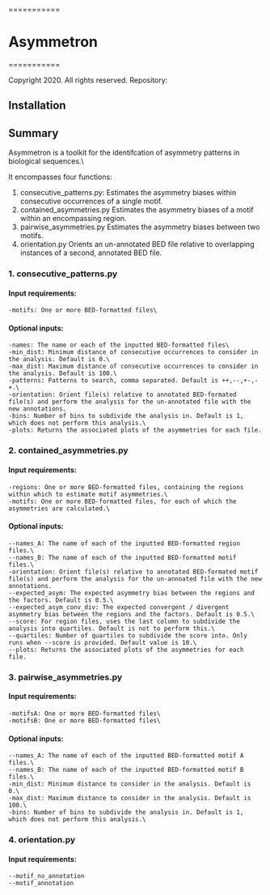 ===========
# Asymmetron
===========

Copyright 2020. All rights reserved.
Repository:

## Installation


## Summary 

Asymmetron is a toolkit for the identifcation of asymmetry patterns in biological sequences.\

It encompasses four functions:
1.	consecutive_patterns.py:	Estimates the asymmetry biases within consecutive occurrences of a single motif.
2.	contained_asymmetries.py	Estimates the asymmetry biases of a motif within an encompassing region.	
3.	pairwise_asymmetries.py		Estimates the asymmetry biases between two motifs.
4.	orientation.py			Orients an un-annotated BED file relative to overlapping instances of a second, annotated BED file.


### 1. consecutive_patterns.py
#### Input requirements:
	-motifs: One or more BED-formatted files\
#### Optional inputs:
	-names: The name or each of the inputted BED-formatted files\
	-min_dist: Minimum distance of consecutive occurrences to consider in the analysis. Default is 0.\
	-max_dist: Maximum distance of consecutive occurrences to consider in the analysis. Default is 100.\
	-patterns: Patterns to search, comma separated. Default is ++,--,+-,-+.\
	-orientation: Orient file(s) relative to annotated BED-formated file(s) and perform the analysis for the un-annotated file with the new annotations.
	-bins: Number of bins to subdivide the analysis in. Default is 1, which does not perform this analysis.\
	-plots: Returns the associated plots of the asymmetries for each file.
	

### 2. contained_asymmetries.py
#### Input requirements:
	-regions: One or more BED-formatted files, containing the regions within which to estimate motif asymmetries.\
	-motifs: One or more BED-formatted files, for each of which the asymmetries are calculated.\
#### Optional inputs:
	--names_A: The name of each of the inputted BED-formatted region files.\
	--names_B: The name of each of the inputted BED-formatted motif files.\
	-orientation: Orient file(s) relative to annotated BED-formated motif file(s) and perform the analysis for the un-annoated file with the new annotations.
	--expected_asym: The expected asymmetry bias between the regions and the factors. Default is 0.5.\
	--expected_asym_conv_div: The expected convergent / divergent asymmetry bias between the regions and the factors. Default is 0.5.\
	--score: For region files, uses the last column to subdivide the analysis into quartiles. Default is not to perform this.\
	--quartiles: Number of quartiles to subdivide the score into. Only runs when --score is provided. Default value is 10.\
	--plots: Returns the associated plots of the asymmetries for each file.

### 3. pairwise_asymmetries.py
#### Input requirements:
	-motifsA: One or more BED-formatted files\
	-motifsB: One or more BED-formatted files\
#### Optional inputs:
	--names_A: The name of each of the inputted BED-formatted motif A files.\
	--names_B: The name of each of the inputted BED-formatted motif B files.\
	-min_dist: Minimum distance to consider in the analysis. Default is 0.\
	-max_dist: Maximum distance to consider in the analysis. Default is 100.\
	-bins: Number of bins to subdivide the analysis in. Default is 1, which does not perform this analysis.\


### 4. orientation.py 	
#### Input requirements:
	--motif_no_annotation
	--motif_annotation

